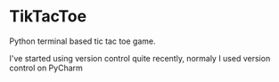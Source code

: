 # TikTacToe
Python terminal based tic tac toe game.

I've started using version control quite recently, normaly I used version control on PyCharm
